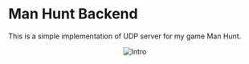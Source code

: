 # Man Hunt Backend
This is a simple implementation of UDP server for my game Man Hunt.
<p align="center">
<img src="https://i.ibb.co/7bncfSk/background-2.png" alt="Intro">
</p>
 
